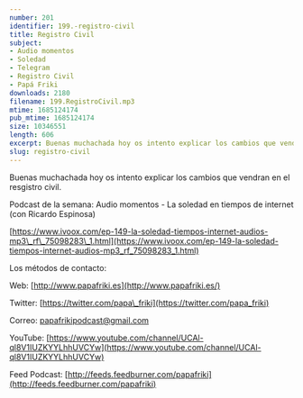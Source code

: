 ```yaml
---
number: 201
identifier: 199.-registro-civil
title: Registro Civil
subject:
- Audio momentos
- Soledad
- Telegram
- Registro Civil
- Papá Friki
downloads: 2180
filename: 199.RegistroCivil.mp3
mtime: 1685124174
pub_mtime: 1685124174
size: 10346551
length: 606
excerpt: Buenas muchachada hoy os intento explicar los cambios que vendran en el resgistro civil.
slug: registro-civil
---
```

Buenas muchachada hoy os intento explicar los cambios que vendran en el resgistro civil.

Podcast de la semana: Audio momentos - La soledad en tiempos de internet (con Ricardo Espinosa)

[https://www.ivoox.com/ep-149-la-soledad-tiempos-internet-audios-mp3\_rf\_75098283\_1.html](https://www.ivoox.com/ep-149-la-soledad-tiempos-internet-audios-mp3_rf_75098283_1.html)

Los métodos de contacto:

Web: [http://www.papafriki.es](http://www.papafriki.es/)

Twitter: [https://twitter.com/papa\_friki](https://twitter.com/papa_friki)

Correo: [papafrikipodcast@gmail.com](https://archive.org/details/papafrikipodast@gmail.com)

YouTube: [https://www.youtube.com/channel/UCAl-ql8V1IUZKYYLhhUVCYw](https://www.youtube.com/channel/UCAl-ql8V1IUZKYYLhhUVCYw)

Feed Podcast: [http://feeds.feedburner.com/papafriki](http://feeds.feedburner.com/papafriki)